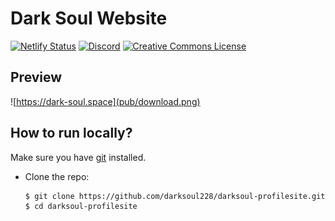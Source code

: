 # Dark Soul Website
<!-- Markdown snippet -->
[![Netlify Status](https://api.netlify.com/api/v1/badges/beeb7e86-4485-4381-8529-6b2a92df5dd7/deploy-status)](https://app.netlify.com/sites/darksoul/deploys)
[![Discord](https://img.shields.io/discord/810444719356248064?label=Discord&style=flat-square)](https://discord.gg/PunMqQRNFv)
<a rel="license" href="http://creativecommons.org/licenses/by-nd/4.0/"><img alt="Creative Commons License" style="border-width:0" src="https://i.creativecommons.org/l/by-nd/4.0/80x15.png" /></a>

## Preview
![https://dark-soul.space](pub/download.png)

## How to run locally?

Make sure you have [git](https://git-scm.com/) installed.

- Clone the repo:

  ``` bash
  $ git clone https://github.com/darksoul228/darksoul-profilesite.git
  $ cd darksoul-profilesite
  ```

